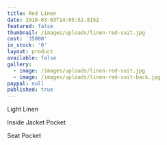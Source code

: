 ```yaml
---
title: Red Linen
date: 2018-03-03T14:05:52.815Z
featured: false
thumbnail: /images/uploads/linen-red-suit.jpg
cost: '35000'
in_stock: '0'
layout: product
available: false
gallery:
  - image: /images/uploads/linen-red-suit.jpg
  - image: /images/uploads/linen-red-suit-back.jpg
paypal: null
published: true
---
```

Light Linen


Inside Jacket Pocket


Seat Pocket
